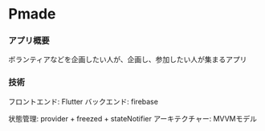 # Pmade
### アプリ概要
ボランティアなどを企画したい人が、企画し、参加したい人が集まるアプリ

### 技術
フロントエンド: Flutter
バックエンド: firebase

状態管理: provider + freezed + stateNotifier
アーキテクチャー: MVVMモデル
